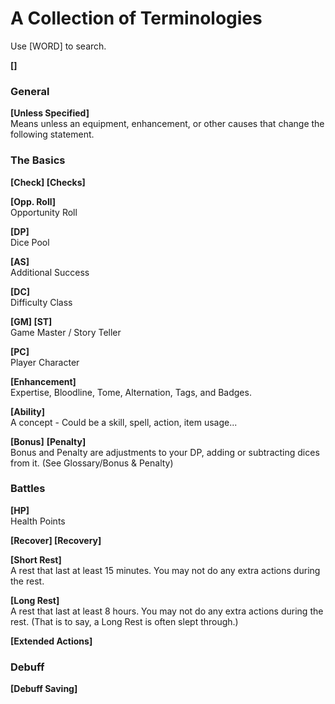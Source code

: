 # A Collection of Terminologies
Use [WORD] to search.

**[]** <br>

### General

**[Unless Specified]** <br>
Means unless an equipment, enhancement, or other causes that change the following statement.

### The Basics

**[Check] [Checks]** <br>

**[Opp. Roll]** <br>
Opportunity Roll

**[DP]** <br>
Dice Pool

**[AS]** <br>
Additional Success

**[DC]** <br>
Difficulty Class

**[GM] [ST]** <br>
Game Master / Story Teller

**[PC]** <br>
Player Character

**[Enhancement]** <br>
Expertise, Bloodline, Tome, Alternation, Tags, and Badges.

**[Ability]** <br>
A concept - Could be a skill, spell, action, item usage...

**[Bonus]** **[Penalty]** <br>
Bonus and Penalty are adjustments to your DP, adding or subtracting dices from it.
(See Glossary/Bonus & Penalty)

### Battles

**[HP]** <br>
Health Points

**[Recover] [Recovery]** <br>

**[Short Rest]** <br>
A rest that last at least 15 minutes. You may not do any extra actions during the rest.

**[Long Rest]** <br>
A rest that last at least 8 hours. You may not do any extra actions during the rest. (That is to say, a Long Rest is often slept through.)

**[Extended Actions]** <br>



### Debuff
**[Debuff Saving]** <br>

